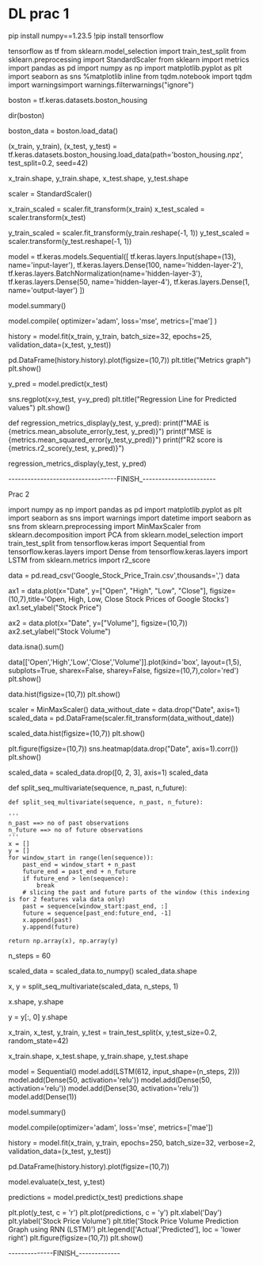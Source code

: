 # DL prac 1

pip install numpy==1.23.5
!pip install tensorflow




 tensorflow as tf
from sklearn.model_selection import train_test_split
from sklearn.preprocessing import StandardScaler
from sklearn import metrics
import pandas as pd
import numpy as np
import matplotlib.pyplot as plt
import seaborn as sns
%matplotlib inline
from tqdm.notebook import tqdm
import warningsimport
warnings.filterwarnings("ignore")

boston = tf.keras.datasets.boston_housing

dir(boston)

boston_data = boston.load_data()

(x_train, y_train), (x_test, y_test) = tf.keras.datasets.boston_housing.load_data(path='boston_housing.npz', test_split=0.2, seed=42)

x_train.shape, y_train.shape, x_test.shape, y_test.shape

scaler = StandardScaler()
     

x_train_scaled = scaler.fit_transform(x_train)
x_test_scaled = scaler.transform(x_test)

y_train_scaled = scaler.fit_transform(y_train.reshape(-1, 1))
y_test_scaled = scaler.transform(y_test.reshape(-1, 1))


model = tf.keras.models.Sequential([
    tf.keras.layers.Input(shape=(13), name='input-layer'),
    tf.keras.layers.Dense(100, name='hidden-layer-2'),
    tf.keras.layers.BatchNormalization(name='hidden-layer-3'),
    tf.keras.layers.Dense(50, name='hidden-layer-4'),
    tf.keras.layers.Dense(1, name='output-layer')
])



model.summary()


model.compile(
    optimizer='adam',
    loss='mse',
    metrics=['mae']
)

history = model.fit(x_train, y_train, batch_size=32, epochs=25, validation_data=(x_test, y_test))

pd.DataFrame(history.history).plot(figsize=(10,7))
plt.title("Metrics graph")
plt.show()

y_pred = model.predict(x_test)



sns.regplot(x=y_test, y=y_pred)
plt.title("Regression Line for Predicted values")
plt.show()


def regression_metrics_display(y_test, y_pred):
  print(f"MAE is {metrics.mean_absolute_error(y_test, y_pred)}")
  print(f"MSE is {metrics.mean_squared_error(y_test,y_pred)}")
  print(f"R2 score is {metrics.r2_score(y_test, y_pred)}")
     

regression_metrics_display(y_test, y_pred)

----------------------------------FINISH_-----------------------

Prac 2


import numpy as np
import pandas as pd
import matplotlib.pyplot as plt
import seaborn as sns
import warnings
import datetime
import seaborn as sns
from sklearn.preprocessing import MinMaxScaler
from sklearn.decomposition import PCA
from sklearn.model_selection import train_test_split
from tensorflow.keras import Sequential
from tensorflow.keras.layers import Dense
from tensorflow.keras.layers import LSTM
from sklearn.metrics import r2_score

data = pd.read_csv('Google_Stock_Price_Train.csv',thousands=',')
data



ax1 = data.plot(x="Date", y=["Open", "High", "Low", "Close"], figsize=(10,7),title='Open, High, Low, Close Stock Prices of Google Stocks')
ax1.set_ylabel("Stock Price")

ax2 = data.plot(x="Date", y=["Volume"],  figsize=(10,7))
ax2.set_ylabel("Stock Volume")




data.isna().sum()





data[['Open','High','Low','Close','Volume']].plot(kind='box', layout=(1,5), subplots=True, sharex=False, sharey=False, figsize=(10,7),color='red')
plt.show()





     
data.hist(figsize=(10,7))
plt.show()





scaler = MinMaxScaler()
data_without_date = data.drop("Date", axis=1)
scaled_data = pd.DataFrame(scaler.fit_transform(data_without_date))





scaled_data.hist(figsize=(10,7))
plt.show()




     
plt.figure(figsize=(10,7))
sns.heatmap(data.drop("Date", axis=1).corr())
plt.show()





scaled_data = scaled_data.drop([0, 2, 3], axis=1)
scaled_data
     




def split_seq_multivariate(sequence, n_past, n_future):

    def split_seq_multivariate(sequence, n_past, n_future):

    '''
    n_past ==> no of past observations
    n_future ==> no of future observations
    '''
    x = []
    y = []
    for window_start in range(len(sequence)):
        past_end = window_start + n_past
        future_end = past_end + n_future
        if future_end > len(sequence):
            break
        # slicing the past and future parts of the window (this indexing is for 2 features vala data only)
        past = sequence[window_start:past_end, :]
        future = sequence[past_end:future_end, -1]
        x.append(past)
        y.append(future)

    return np.array(x), np.array(y)

    

n_steps = 60

scaled_data = scaled_data.to_numpy()
scaled_data.shape





x, y = split_seq_multivariate(scaled_data, n_steps, 1)



x.shape, y.shape



     
y = y[:, 0]
y.shape




x_train, x_test, y_train, y_test = train_test_split(x, y,test_size=0.2, random_state=42)

x_train.shape, x_test.shape, y_train.shape, y_test.shape





model = Sequential()
model.add(LSTM(612, input_shape=(n_steps, 2)))
model.add(Dense(50, activation='relu'))
model.add(Dense(50, activation='relu'))
model.add(Dense(30, activation='relu'))
model.add(Dense(1))




model.summary()



model.compile(optimizer='adam', loss='mse', metrics=['mae'])



history = model.fit(x_train, y_train, epochs=250, batch_size=32, verbose=2, validation_data=(x_test, y_test))




pd.DataFrame(history.history).plot(figsize=(10,7))




model.evaluate(x_test, y_test)




predictions = model.predict(x_test)
predictions.shape






plt.plot(y_test, c = 'r')
plt.plot(predictions, c = 'y')
plt.xlabel('Day')
plt.ylabel('Stock Price Volume')
plt.title('Stock Price Volume Prediction Graph using RNN (LSTM)')
plt.legend(['Actual','Predicted'], loc = 'lower right')
plt.figure(figsize=(10,7))
plt.show()


--------------FINISH_-------------

